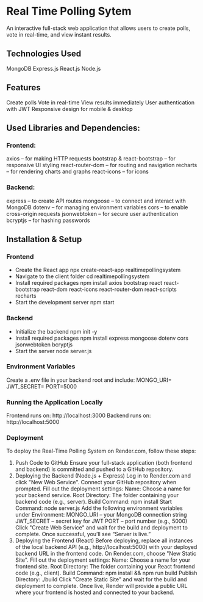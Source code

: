 # Real Time Polling Sytem
 An interactive full-stack web application that allows users to create polls, vote in real-time, and view instant results.
 
## Technologies Used
MongoDB
Express.js
React.js
Node.js
## Features
Create polls
Vote in real-time
View results immediately
User authentication with JWT
Responsive design for mobile & desktop

## Used Libraries and Dependencies:
### Frontend:
axios – for making HTTP requests
bootstrap & react-bootstrap – for responsive UI styling
react-router-dom – for routing and navigation
recharts – for rendering charts and graphs
react-icons – for icons

### Backend:
express – to create API routes
mongoose – to connect and interact with MongoDB
dotenv – for managing environment variables
cors – to enable cross-origin requests
jsonwebtoken – for secure user authentication
bcryptjs – for hashing passwords


 
##  Installation & Setup
### Frontend
- Create the React app
npx create-react-app realtimepollingsystem
- Navigate to the client folder
cd realtimepollingsystem
- Install required packages
npm install axios bootstrap react react-bootstrap react-dom react-icons react-router-dom react-scripts recharts
- Start the development server
npm start

### Backend
- Initialize the backend
npm init -y
- Install required packages
npm install express mongoose dotenv cors jsonwebtoken bcryptjs
- Start the server
node server.js

### Environment Variables
Create a .env file in your backend root and include:
MONGO_URI=<your-mongodb-connection-string>
JWT_SECRET=<your-secret-key>
PORT=5000

### Running the Application Locally
Frontend runs on: http://localhost:3000
Backend runs on: http://localhost:5000



### Deployment
To deploy the Real-Time Polling System on Render.com, follow these steps:
1. Push Code to GitHub
Ensure your full-stack application (both frontend and backend) is committed and pushed to a GitHub repository.
2. Deploying the Backend (Node.js + Express)
Log in to Render.com and click "New Web Service".
Connect your GitHub repository when prompted.
Fill out the deployment settings:
  Name: Choose a name for your backend service.
  Root Directory: The folder containing your backend code (e.g., server).
  Build Command:
    npm install
  Start Command:
    node server.js
Add the following environment variables under Environment:
  MONGO_URI – your MongoDB connection string
  JWT_SECRET – secret key for JWT
  PORT – port number (e.g., 5000)
Click "Create Web Service" and wait for the build and deployment to complete. Once successful, you’ll see “Server is live.”
3. Deploying the Frontend (React)
Before deploying, replace all instances of the local backend API (e.g., http://localhost:5000) with your deployed backend URL in the frontend code.
On Render.com, choose "New Static Site".
Fill out the deployment settings:
  Name: Choose a name for your frontend site.
  Root Directory: The folder containing your React frontend code (e.g., client).
  Build Command:
    npm install && npm run build
   Publish Directory:
    ./build
Click "Create Static Site" and wait for the build and deployment to complete.
Once live, Render will provide a public URL where your frontend is hosted and connected to your backend.
  


